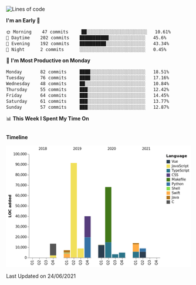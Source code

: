 <!--START_SECTION:waka-->
![Lines of code](https://img.shields.io/badge/From%20Hello%20World%20I%27ve%20Written-272990%20lines%20of%20code-blue)

**I'm an Early 🐤** 

```text
🌞 Morning    47 commits     ██░░░░░░░░░░░░░░░░░░░░░░░   10.61% 
🌆 Daytime    202 commits    ███████████░░░░░░░░░░░░░░   45.6% 
🌃 Evening    192 commits    ██████████░░░░░░░░░░░░░░░   43.34% 
🌙 Night      2 commits      ░░░░░░░░░░░░░░░░░░░░░░░░░   0.45%

```
📅 **I'm Most Productive on Monday** 

```text
Monday       82 commits     ████░░░░░░░░░░░░░░░░░░░░░   18.51% 
Tuesday      76 commits     ████░░░░░░░░░░░░░░░░░░░░░   17.16% 
Wednesday    48 commits     ██░░░░░░░░░░░░░░░░░░░░░░░   10.84% 
Thursday     55 commits     ███░░░░░░░░░░░░░░░░░░░░░░   12.42% 
Friday       64 commits     ███░░░░░░░░░░░░░░░░░░░░░░   14.45% 
Saturday     61 commits     ███░░░░░░░░░░░░░░░░░░░░░░   13.77% 
Sunday       57 commits     ███░░░░░░░░░░░░░░░░░░░░░░   12.87%

```


📊 **This Week I Spent My Time On** 

```text
```

**Timeline**

![Chart not found](https://raw.githubusercontent.com/johann-lr/johann-lr/master/charts/bar_graph.png) 


 Last Updated on 24/06/2021
<!--END_SECTION:waka-->
